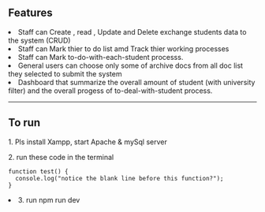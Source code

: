 <h2>Features</h2>
<li>Staff can Create , read , Update and Delete exchange students data to the system (CRUD)</li>
<li>Staff can Mark thier to do list amd Track thier working processes</li>
<li>Staff can Mark to-do-with-each-student processs.</li>
<li>General users can choose only some of archive docs from all doc list they selected to submit the system</li> 
<li>Dashboard that summarize the overall amount of student (with university filter) and the overall progess of to-deal-with-student process.</li>

<hr>
<h2>To run</h2>
<p>1. Pls install Xampp, start Apache & mySql server</p>
<p>2. run these code in the terminal</p>

```
function test() {
  console.log("notice the blank line before this function?");
}
```

<li>3. run npm run dev</li>

